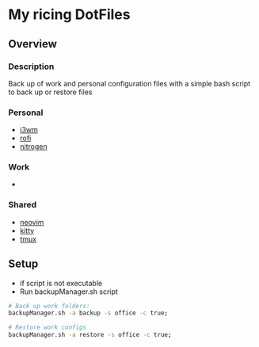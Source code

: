 # My ricing DotFiles
## Overview
### Description
Back up of work and personal configuration files with a simple bash script to back up or restore files




### Personal
- [i3wm](https://i3wm.org/docs/)
- [rofi](https://github.com/davatorium/rofi)
- [nitrogen](https://github.com/l3ib/nitrogen)

### Work
- []()

### Shared
- [neovim](https://neovim.io/)
- [kitty](https://github.com/kovidgoyal/kitty)
- [tmux](https://github.com/tmux/tmux/wiki)

## Setup
- if script is not executable
- Run backupManager.sh script
```bash
# Back up work folders:
backupManager.sh -a backup -s office -c true;

# Restore work configs
backupManager.sh -a restore -s office -c true;
```
